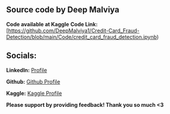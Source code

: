 ## Source code by Deep Malviya
**Code available at Kaggle**
**Code Link:** [https://github.com/DeepMalviya1/Credit-Card_Fraud-Detection/blob/main/Code/credit_card_fraud_detection.ipynb)

## Socials:
**LinkedIn:** [Profile](https://www.linkedin.com/in/deepmalviya/)

**Github:** [Github Profile](https://github.com/DeepMalviya1)

**Kaggle:** [Kaggle Profile](https://www.kaggle.com/deepmalviya7)

**Please support by providing feedback! Thank you so much <3**
